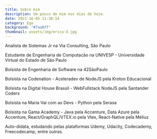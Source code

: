 ```yaml
---
title: Sobre mim
description: Um pouco de mim nos dias de hoje.
date: 2021-16-05 11:30:14
category: Ego
background: "#7aa0ff"
thumbnail: assets/img/erica-d.jpg
---
```

Analista de Sistemas Jr na Via Consulting, São Paulo

Estudante de Engenharia de Computacão na UNIVESP - Universidade Virtual do Estado de São Paulo

Bolsista de Engenharia de Software na 42SãoPaulo

Bolsista na Codenation - Aceleradev de NodeJS pela Kroton Educacional

Bolsista na Digital House Brassil - WebFullstack NodeJS pela Santander Coders 

Bolsista na Maria Vai com as Devs - Python pela Serasa

Bolsista na Gama Academy - Java pela Accenture, Data Azure pela Accenture, React/GraphQL/VTEX.io pela Vtex, React-Native pela Méliuz

Auto-didata, estudando pelas plataformas Udemy, Udacity, Codecademy, Freecodecamp, entre outras.
